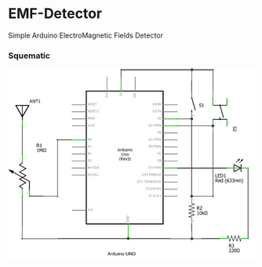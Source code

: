 # EMF-Detector

Simple Arduino ElectroMagnetic Fields Detector

### Squematic

![alt text](https://github.com/ibuioli/emf-detector/blob/master/squematic.png "EMF Detector Squematic")